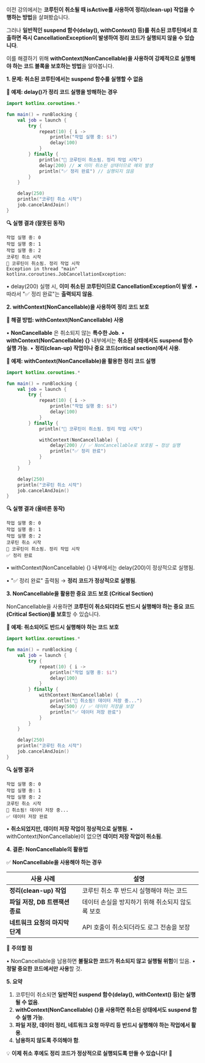
이전 강의에서는 **코루틴이 취소될 때 isActive를 사용하여 정리(clean-up) 작업을 수행하는 방법**을 살펴봤습니다.

그러나 **일반적인 suspend 함수(delay(), withContext() 등)를 취소된 코루틴에서 호출하면 즉시 CancellationException이 발생하여 정리 코드가 실행되지 않을 수 있습니다**.


이를 해결하기 위해 **withContext(NonCancellable)을 사용하여 강제적으로 실행해야 하는 코드 블록을 보호하는 방법**을 알아봅니다.

**1. 문제: 취소된 코루틴에서는 suspend 함수를 실행할 수 없음**


**📌 예제: delay()가 정리 코드 실행을 방해하는 경우**

```kotlin
import kotlinx.coroutines.*

fun main() = runBlocking {
    val job = launch {
        try {
            repeat(10) { i ->
                println("작업 실행 중: $i")
                delay(100)
            }
        } finally {
            println("🛑 코루틴이 취소됨. 정리 작업 시작")
            delay(200) // ❌ 이미 취소된 상태이므로 예외 발생
            println("✅ 정리 완료") // 실행되지 않음
        }
    }

    delay(250)
    println("코루틴 취소 시작")
    job.cancelAndJoin()
}
```

**🔍 실행 결과 (잘못된 동작)**

```
작업 실행 중: 0
작업 실행 중: 1
작업 실행 중: 2
코루틴 취소 시작
🛑 코루틴이 취소됨. 정리 작업 시작
Exception in thread "main" kotlinx.coroutines.JobCancellationException: 
```

• delay(200) 실행 시, **이미 취소된 코루틴이므로 CancellationException이 발생**.
• 따라서 "✅ 정리 완료"는 **출력되지 않음**.

**2. withContext(NonCancellable)을 사용하여 정리 코드 보호**

  

**🚀 해결 방법: withContext(NonCancellable) 사용**

• **NonCancellable** 은 취소되지 않는 **특수한 Job**.
• **withContext(NonCancellable) {}** 내부에서는 **취소된 상태에서도 suspend 함수 실행 가능**.
• **정리(clean-up) 작업이나 중요 코드(critical section)에서 사용**.

  

**📌 예제: withContext(NonCancellable)을 활용한 정리 코드 실행**

```kotlin
import kotlinx.coroutines.*

fun main() = runBlocking {
    val job = launch {
        try {
            repeat(10) { i ->
                println("작업 실행 중: $i")
                delay(100)
            }
        } finally {
            println("🛑 코루틴이 취소됨. 정리 작업 시작")

            withContext(NonCancellable) {
                delay(200) // ✅ NonCancellable로 보호됨 → 정상 실행
                println("✅ 정리 완료")
            }
        }
    }

    delay(250)
    println("코루틴 취소 시작")
    job.cancelAndJoin()
}
```

**🔍 실행 결과 (올바른 동작)**

```
작업 실행 중: 0
작업 실행 중: 1
작업 실행 중: 2
코루틴 취소 시작
🛑 코루틴이 취소됨. 정리 작업 시작
✅ 정리 완료
```

• withContext(NonCancellable) {} 내부에서는 delay(200)이 정상적으로 실행됨.

• "✅ 정리 완료" 출력됨 → **정리 코드가 정상적으로 실행됨**.

**3. NonCancellable을 활용한 중요 코드 보호 (Critical Section)**

  

NonCancellable을 사용하면 **코루틴이 취소되더라도 반드시 실행해야 하는 중요 코드(Critical Section)를 보호**할 수 있습니다.

  

**📌 예제: 취소되어도 반드시 실행해야 하는 코드 보호**

```kotlin
import kotlinx.coroutines.*

fun main() = runBlocking {
    val job = launch {
        try {
            repeat(10) { i ->
                println("작업 실행 중: $i")
                delay(100)
            }
        } finally {
            withContext(NonCancellable) {
                println("🛑 취소됨! 데이터 저장 중...")
                delay(500) // ✅ 데이터 저장을 보장
                println("✅ 데이터 저장 완료")
            }
        }
    }

    delay(250)
    println("코루틴 취소 시작")
    job.cancelAndJoin()
}
```

**🔍 실행 결과**

```
작업 실행 중: 0
작업 실행 중: 1
작업 실행 중: 2
코루틴 취소 시작
🛑 취소됨! 데이터 저장 중...
✅ 데이터 저장 완료
```

• **취소되었지만, 데이터 저장 작업이 정상적으로 실행됨**.
• withContext(NonCancellable)이 없으면 **데이터 저장 작업이 취소됨**.

**4. 결론: NonCancellable의 활용법**

✅ **NonCancellable을 사용해야 하는 경우**

|**사용 사례**|**설명**|
|---|---|
|**정리(clean-up) 작업**|코루틴 취소 후 반드시 실행해야 하는 코드|
|**파일 저장, DB 트랜잭션 종료**|데이터 손실을 방지하기 위해 취소되지 않도록 보호|
|**네트워크 요청의 마지막 단계**|API 호출이 취소되더라도 로그 전송을 보장|

🚨 **주의할 점**

• NonCancellable을 남용하면 **불필요한 코드가 취소되지 않고 실행될 위험**이 있음.
• **정말 중요한 코드에서만 사용**할 것.

**5. 요약**

1. 코루틴이 취소되면 **일반적인 suspend 함수(delay(), withContext() 등)는 실행될 수 없음**.
2. **withContext(NonCancellable) {}을 사용하면 취소된 상태에서도 suspend 함수 실행 가능**.
3. **파일 저장, 데이터 정리, 네트워크 요청 마무리 등 반드시 실행해야 하는 작업에서 활용**.
4. **남용하지 않도록 주의해야 함**.

💡 **이제 취소 후에도 정리 코드가 정상적으로 실행되도록 만들 수 있습니다!** 🚀